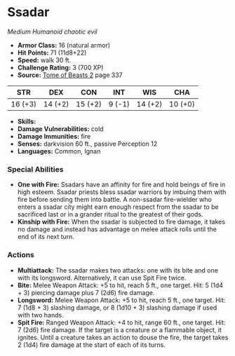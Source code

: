 # Ssadar

*Medium* *Humanoid* *chaotic evil*

- **Armor Class:** 16 (natural armor)
- **Hit Points:** 71 (11d8+22)
- **Speed:** walk 30 ft.
- **Challenge Rating:** 3 (700 XP)
- **Source:** [Tome of Beasts 2](https://koboldpress.com/kpstore/product/tome-of-beasts-2-for-5th-edition) page 337

| STR | DEX | CON | INT | WIS | CHA |
| --- | --- | --- | --- | --- | --- |
| 16 (+3) | 14 (+2) | 15 (+2) | 9 (-1) | 14 (+2) | 10 (+0) |

- **Skills:** 
- **Damage Vulnerabilities:** cold
- **Damage Immunities:** fire
- **Senses:** darkvision 60 ft., passive Perception 12
- **Languages:** Common, Ignan

### Special Abilities

- **One with Fire:** Ssadars have an affinity for fire and hold beings of fire in high esteem. Ssadar priests bless ssadar warriors by imbuing them with fire before sending them into battle. A non-ssadar fire-wielder who enters a ssadar city might earn enough respect from the ssadar to be sacrificed last or in a grander ritual to the greatest of their gods.
- **Kinship with Fire:** When the ssadar is subjected to fire damage, it takes no damage and instead has advantage on melee attack rolls until the end of its next turn.

### Actions

- **Multiattack:** The ssadar makes two attacks: one with its bite and one with its longsword. Alternatively, it can use Spit Fire twice.
- **Bite:** Melee Weapon Attack: +5 to hit, reach 5 ft., one target. Hit: 5 (1d4 + 3) piercing damage plus 7 (2d6) fire damage.
- **Longsword:** Melee Weapon Attack: +5 to hit, reach 5 ft., one target. Hit: 7 (1d8 + 3) slashing damage, or 8 (1d10 + 3) slashing damage if used with two hands.
- **Spit Fire:** Ranged Weapon Attack: +4 to hit, range 60 ft., one target. Hit: 7 (2d6) fire damage. If the target is a creature or a flammable object, it ignites. Until a creature takes an action to douse the fire, the target takes 2 (1d4) fire damage at the start of each of its turns.


